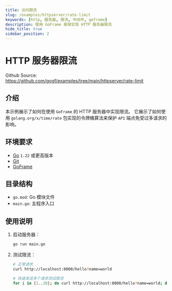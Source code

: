 ```yaml
---
title: 访问限流
slug: /examples/httpserver/rate-limit
keywords: [http, 服务器, 限流, 中间件, goframe]
description: 使用 GoFrame 框架实现 HTTP 服务器限流
hide_title: true
sidebar_position: 2
---
```


# HTTP 服务器限流

Github Source: https://github.com/gogf/examples/tree/main/httpserver/rate-limit


## 介绍

本示例展示了如何在使用 `GoFrame` 的 HTTP 服务器中实现限流。
它展示了如何使用 `golang.org/x/time/rate` 包实现的令牌桶算法来保护 `API` 端点免受过多请求的影响。


## 环境要求

- [Go](https://golang.org/dl/) `1.22` 或更高版本
- [Git](https://git-scm.com/downloads)
- [GoFrame](https://goframe.org)

## 目录结构

- `go.mod`: Go 模块文件
- `main.go`: 主程序入口

## 使用说明

1. 启动服务器：
   ```bash
   go run main.go
   ```

2. 测试限流：
   ```bash
   # 正常请求
   curl http://localhost:8000/hello?name=world
   
   # 快速发送多个请求测试限流
   for i in {1..20}; do curl http://localhost:8000/hello?name=world; done
   ```

